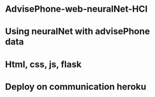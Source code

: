 # AdvisePhone-web-neuralNet-HCI
# Using neuralNet with advisePhone data
# Html, css, js, flask
# Deploy on communication heroku
